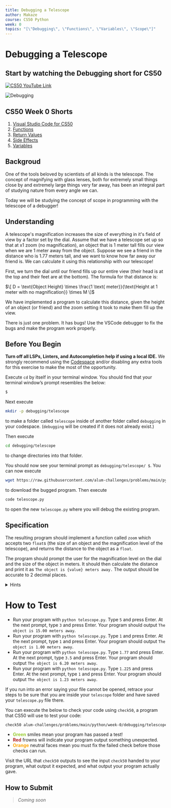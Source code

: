 ```yaml
---
title: Debugging a Telescope
author: Makaze
course: CS50 Python
week: 0
topics: "[\"Debugging\", \"Functions\", \"Variables\", \"Scope\"]"
---
```

# Debugging a Telescope
## Start by watching the Debugging short for CS50
[![CS50 YouTube Link](https://img.youtube.com/vi/2hsn7AxXKmg/0.jpg)](https://www.youtube.com/watch?v=2hsn7AxXKmg)

![Debugging](https://www.youtube.com/watch?v=2hsn7AxXKmg)

## CS50 Week 0 Shorts
<ol>
    <li><a href="https://cs50.harvard.edu/python/2022/shorts/visual_studio_code_for_cs50/">Visual Studio Code for CS50</a></li>
    <li><a href="https://cs50.harvard.edu/python/2022/shorts/functions/">Functions</a></li>
    <li><a href="https://cs50.harvard.edu/python/2022/shorts/return_values/">Return Values</a></li>
    <li><a href="https://cs50.harvard.edu/python/2022/shorts/side_effects/">Side Effects</a></li>
    <li><a href="https://cs50.harvard.edu/python/2022/shorts/variables/">Variables</a></li>
</ol>

## Backgroud
One of the tools beloved by scientists of all kinds is the telescope. The concept of magnifying with glass lenses, both for extremely small things close by and extremely large things very far away, has been an integral part of studying nature from every angle we can.

Today we will be studying the concept of scope in programming with the telescope of a debugger!

## Understanding
A telescope's magnification increases the size of everything in it's field of view by a factor set by the dial. Assume that we have a telescope set up so that at x1 zoom (no magnification), an object that is 1 meter tall fills our view when we are 1 meter away from the object. Suppose we see a friend in the distance who is 1.77 meters tall, and we want to know how far away our friend is. We can calculate it using this relationship with our telescope!

First, we turn the dial until our friend fills up our entire view (their head is at the top and their feet are at the bottom). The formula for that distance is:

$\[
D = \text{Object Height} \times \frac{1 \text{ meter}}{\text{Height at 1 meter with no magnification}} \times M
\]$

We have implemented a program to calculate this distance, given the height of an object (or friend) and the zoom setting it took to make them fill up the view.

There is just one problem. It has bugs! Use the VSCode debugger to fix the bugs and make the program work properly.

## Before You Begin
**Turn off all LSPs, Linters, and Autocompletion help if using a local IDE.** We strongly recommend using the [Codespace](https://cs50.dev/) and/or disabling any extra tools for this exercise to make the most of the opportunity.

Execute `cd` by itself in your terminal window. You should find that your terminal window’s prompt resembles the below:
```bash
$
```
Next execute
```bash
mkdir -p debugging/telescope
```
to make a folder called `telescope` inside of another folder called `debugging` in your codespace. (`debugging` will be created if it does not already exist.)

Then execute
```bash
cd debugging/telescope
```
to change directories into that folder.

You should now see your terminal prompt as `debugging/telescope/ $`. You can now execute
```bash
wget https://raw.githubusercontent.com/alum-challenges/problems/main/python/week-0/debugging/telescope/telescope.py
```
to download the bugged program. Then execute
```bash
code telescope.py
```
to open the new `telescope.py` where you will debug the existing program.

## Specification
The resulting program should implement a function called `zoom` which accepts two `float`s (the size of an object and the magnification level of the telescope), and returns the distance to the object as a `float`.

The program should prompt the user for the magnification level on the dial and the size of the object in meters. It should then calculate the distance and print it as `The object is {value} meters away.` The output should be accurate to 2 decimal places.

<details>
    <summary>Hints</summary>
    <p>More about functions: <a href="https://docs.python.org/3/tutorial/controlflow.html#defining-functions">https://docs.python.org/3/tutorial/controlflow.html#defining-functions</a></p>
</details>

# How to Test
* Run your program with `python telescope.py`. Type `5` and press Enter. At the next prompt, type `3` and press Enter. Your program should output `The object is 15.00 meters away`.
* Run your program with `python telescope.py`. Type `1` and press Enter. At the next prompt, type `1` and press Enter. Your program should output `The object is 1.00 meters away`.
* Run your program with `python telescope.py`. Type `1.77` and press Enter. At the next prompt, type `3.5` and press Enter. Your program should output `The object is 6.20 meters away`.
* Run your program with `python telescope.py`. Type `1.225` and press Enter. At the next prompt, type `1` and press Enter. Your program should output `The object is 1.23 meters away`.

If you run into an error saying your file cannot be opened, retrace your steps to be sure that you are inside your `telescope` folder and have saved your `telescope.py` file there.

You can execute the below to check your code using `check50`, a program that CS50 will use to test your code:
```bash
check50 alum-challenges/problems/main/python/week-0/debugging/telescope/tests
```
* **<span style="color: yellowgreen;">Green</span>** smiles mean your program has passed a test!
* **<span style="color: firebrick;">Red</span>** frowns will indicate your program output something unexpected.
* **<span style="color: orange;">Orange</span>** neutral faces mean you must fix the failed check before those checks can run.

Visit the URL that `check50` outputs to see the input `check50` handed to your program, what output it expected, and what output your program actually gave.

## How to Submit
> *Coming soon*
